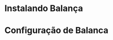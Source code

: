 <!-- TITLE: Balança -->
<!-- SUBTITLE: Instalação - Instalação e configuração de Balanca -->

# **Instalando Balança**
# **Configuração de Balanca**